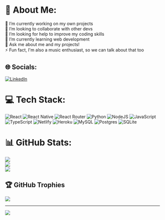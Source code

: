 # 💫 About Me:
🔭 I’m currently working on my own projects<br>👯 I’m looking to collaborate with other devs<br>🤝 I’m looking for help to improve my coding skills<br>🌱 I’m currently learning web development<br>💬 Ask me about me and my projects!<br>⚡ Fun fact, I'm also a music enthusiast, so we can talk about that too


## 🌐 Socials:
[![LinkedIn](https://img.shields.io/badge/LinkedIn-%230077B5.svg?logo=linkedin&logoColor=white)](https://linkedin.com/in/https://www.linkedin.com/in/sebastian-lapalma-564528221/) 

# 💻 Tech Stack:
![React](https://img.shields.io/badge/react-%2320232a.svg?style=for-the-badge&logo=react&logoColor=%2361DAFB) ![React Native](https://img.shields.io/badge/react_native-%2320232a.svg?style=for-the-badge&logo=react&logoColor=%2361DAFB) ![React Router](https://img.shields.io/badge/React_Router-CA4245?style=for-the-badge&logo=react-router&logoColor=white) ![Python](https://img.shields.io/badge/python-3670A0?style=for-the-badge&logo=python&logoColor=ffdd54) ![NodeJS](https://img.shields.io/badge/node.js-6DA55F?style=for-the-badge&logo=node.js&logoColor=white) ![JavaScript](https://img.shields.io/badge/javascript-%23323330.svg?style=for-the-badge&logo=javascript&logoColor=%23F7DF1E) ![TypeScript](https://img.shields.io/badge/typescript-%23007ACC.svg?style=for-the-badge&logo=typescript&logoColor=white) ![Netlify](https://img.shields.io/badge/netlify-%23000000.svg?style=for-the-badge&logo=netlify&logoColor=#00C7B7) ![Heroku](https://img.shields.io/badge/heroku-%23430098.svg?style=for-the-badge&logo=heroku&logoColor=white) ![MySQL](https://img.shields.io/badge/mysql-%2300f.svg?style=for-the-badge&logo=mysql&logoColor=white) ![Postgres](https://img.shields.io/badge/postgres-%23316192.svg?style=for-the-badge&logo=postgresql&logoColor=white) ![SQLite](https://img.shields.io/badge/sqlite-%2307405e.svg?style=for-the-badge&logo=sqlite&logoColor=white)
# 📊 GitHub Stats:
![](https://github-readme-stats.vercel.app/api?username=sevalapalma&theme=dark&hide_border=false&include_all_commits=false&count_private=false)<br/>
![](https://github-readme-streak-stats.herokuapp.com/?user=sevalapalma&theme=dark&hide_border=false)<br/>
![](https://github-readme-stats.vercel.app/api/top-langs/?username=sevalapalma&theme=dark&hide_border=false&include_all_commits=false&count_private=false&layout=compact)

## 🏆 GitHub Trophies
![](https://github-profile-trophy.vercel.app/?username=sevalapalma&theme=radical&no-frame=false&no-bg=true&margin-w=4)

---
[![](https://visitcount.itsvg.in/api?id=sevalapalma&icon=0&color=0)](https://visitcount.itsvg.in)

<!-- Proudly created with GPRM ( https://gprm.itsvg.in ) -->
